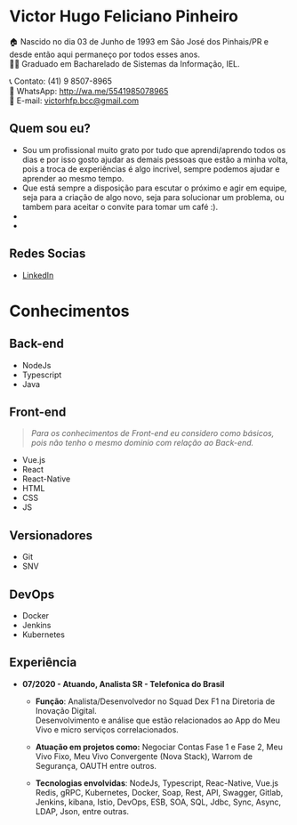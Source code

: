 # Victor Hugo Feliciano Pinheiro

🏠 Nascido no dia 03 de Junho de 1993 em São José dos Pinhais/PR e desde então aqui permaneço por todos esses anos.<br>
👨‍🎓 Graduado em Bacharelado de Sistemas da Informação, IEL.<br>

📞 Contato: (41) 9 8507-8965<br>
📲 WhatsApp: http://wa.me/5541985078965<br>
📩 E-mail: victorhfp.bcc@gmail.com<br>

## Quem sou eu?
 * Sou um profissional muito grato por tudo que aprendi/aprendo todos os dias e por isso gosto ajudar as demais pessoas que estão a minha volta, pois a troca de experiências é algo incrivel, sempre podemos ajudar e aprender ao mesmo tempo.
 * Que está sempre a disposição para escutar o próximo e agir em equipe, seja para a criação de algo novo, seja para solucionar um problema, ou tambem para aceitar o convite para tomar um café :).
 * 
 * 

## Redes Socias
- [LinkedIn](https://www.linkedin.com/in/victorhfpinheiro/)
  

# Conhecimentos

## Back-end
  * NodeJs
  * Typescript
  * Java
  
## Front-end

> _Para os conhecimentos de Front-end eu considero como básicos, pois não tenho o mesmo dominio com relação ao Back-end._

  * Vue.js
  * React
  * React-Native
  * HTML
  * CSS
  * JS
  
 ## Versionadores
  * Git
  * SNV
  
 ## DevOps
  * Docker
  * Jenkins
  * Kubernetes


## Experiência

* **07/2020 - Atuando, Analista SR - Telefonica do Brasil**<br>
  * **Função**: Analista/Desenvolvedor no Squad Dex F1 na Diretoria de Inovação Digital.<br>
  Desenvolvimento e análise que estão relacionados ao App do Meu Vivo e micro serviços correlacionados.<br>

  * **Atuação em projetos como:** Negociar Contas Fase 1 e Fase 2, Meu Vivo Fixo, Meu Vivo Convergente (Nova Stack), Warrom de Segurança, OAUTH entre outros.<br>

  * **Tecnologias envolvidas**: NodeJs, Typescript, Reac-Native, Vue.js Redis, gRPC, Kubernetes, Docker, Soap, Rest, API, Swagger, Gitlab, Jenkins, kibana, Istio, DevOps, ESB, SOA, SQL, Jdbc, Sync, Async, LDAP, Json, entre outras.
